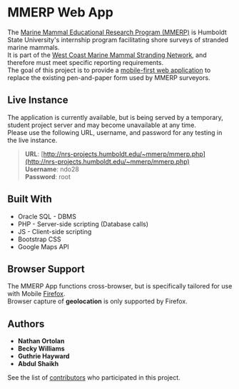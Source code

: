 # MMERP Web App

The [Marine Mammal Educational Research Program (MMERP)](https://sites.google.com/site/hsummerp/home) is Humboldt State University's internship program facilitating shore surveys of stranded marine mammals. <br />
It is part of the [West Coast Marine Mammal Stranding Network](http://www.westcoast.fisheries.noaa.gov/protected_species/marine_mammals/stranding_network.html), and therefore must meet specific reporting requirements. <br />
The goal of this project is to provide a [mobile-first web application](http://nrs-projects.humboldt.edu/~mmerp/mmerp.php) to replace the existing pen-and-paper form used by MMERP surveyors.

## Live Instance

The application is currently available, but is being served by a temporary, student project server and may become unavailable at any time. <br />
Please use the following URL, username, and password for any testing in the live instance.
> **URL**: [http://nrs-projects.humboldt.edu/~mmerp/mmerp.php](http://nrs-projects.humboldt.edu/~mmerp/mmerp.php) <br />
> **Username**: ndo28 <br />
> **Password**: root


## Built With

* Oracle SQL - DBMS
* PHP - Server-side scripting (Database calls)
* JS - Client-side scripting
* Bootstrap CSS
* Google Maps API

## Browser Support

The MMERP App functions cross-browser, but is specifically tailored for use with Mobile [Firefox](https://www.mozilla.org/en-US/firefox/new/?utm_medium=referral&utm_source=firefox-com). <br />
Browser capture of **geolocation** is only supported by Firefox.  

## Authors

* **Nathan Ortolan**
* **Becky Williams**
* **Guthrie Hayward**
* **Abdul Shaikh**

See the list of [contributors](https://github.com/ndo28/MMERP_Public/contributors) who participated in this project.

